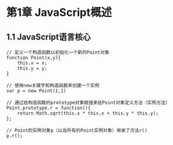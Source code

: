 # 第1章 JavaScript概述

## 1.1 JavaScript语言核心

    // 定义一个构造函数以初始化一个新的Point对象
    function Point(x,y){
        this.x = x;
        this.y = y;
    }
    
    // 使用new关键字和构造函数来创建一个实例
    var p = new Point(1,1)
    
    // 通过给构造函数的prototype对象赋值来给Point对象定义方法（实例方法）
    Point.prototype.r = function(){
        return Math.sqrt(this.x * this.x + this.y * this.y);
    };
    
    // Point的实例对象p（以及所有的Point实例对象）继承了方法r()
    p.r();
